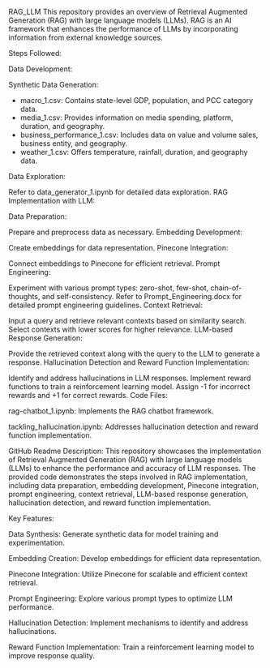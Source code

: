 RAG_LLM
This repository provides an overview of Retrieval Augmented Generation (RAG) with large language models (LLMs). RAG is an AI framework that enhances the performance of LLMs by incorporating information from external knowledge sources.

Steps Followed:

Data Development:

Synthetic Data Generation:

- macro_1.csv: Contains state-level GDP, population, and PCC category data.
- media_1.csv: Provides information on media spending, platform, duration, and geography.
- business_performance_1.csv: Includes data on value and volume sales, business entity, and geography.
- weather_1.csv: Offers temperature, rainfall, duration, and geography data.

Data Exploration:

Refer to data_generator_1.ipynb for detailed data exploration.
RAG Implementation with LLM:

Data Preparation:

Prepare and preprocess data as necessary.
Embedding Development:

Create embeddings for data representation.
Pinecone Integration:

Connect embeddings to Pinecone for efficient retrieval.
Prompt Engineering:

Experiment with various prompt types: zero-shot, few-shot, chain-of-thoughts, and self-consistency.
Refer to Prompt_Engineering.docx for detailed prompt engineering guidelines.
Context Retrieval:

Input a query and retrieve relevant contexts based on similarity search.
Select contexts with lower scores for higher relevance.
LLM-based Response Generation:

Provide the retrieved context along with the query to the LLM to generate a response.
Hallucination Detection and Reward Function Implementation:

Identify and address hallucinations in LLM responses.
Implement reward functions to train a reinforcement learning model.
Assign -1 for incorrect rewards and +1 for correct rewards.
Code Files:

rag-chatbot_1.ipynb: Implements the RAG chatbot framework.

tackling_hallucination.ipynb: Addresses hallucination detection and reward function implementation.

GitHub Readme Description:
This repository showcases the implementation of Retrieval Augmented Generation (RAG) with large language models (LLMs) to enhance the performance and accuracy of LLM responses. The provided code demonstrates the steps involved in RAG implementation, including data preparation, embedding development, Pinecone integration, prompt engineering, context retrieval, LLM-based response generation, hallucination detection, and reward function implementation.

Key Features:

Data Synthesis: Generate synthetic data for model training and experimentation.

Embedding Creation: Develop embeddings for efficient data representation.

Pinecone Integration: Utilize Pinecone for scalable and efficient context retrieval.

Prompt Engineering: Explore various prompt types to optimize LLM performance.

Hallucination Detection: Implement mechanisms to identify and address hallucinations.

Reward Function Implementation: Train a reinforcement learning model to improve response quality.
